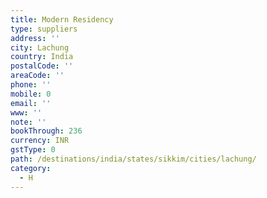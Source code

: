 ```yaml
---
title: Modern Residency
type: suppliers
address: ''
city: Lachung
country: India
postalCode: ''
areaCode: ''
phone: ''
mobile: 0
email: ''
www: ''
note: ''
bookThrough: 236
currency: INR
gstType: 0
path: /destinations/india/states/sikkim/cities/lachung/
category:
  - H
---
```


